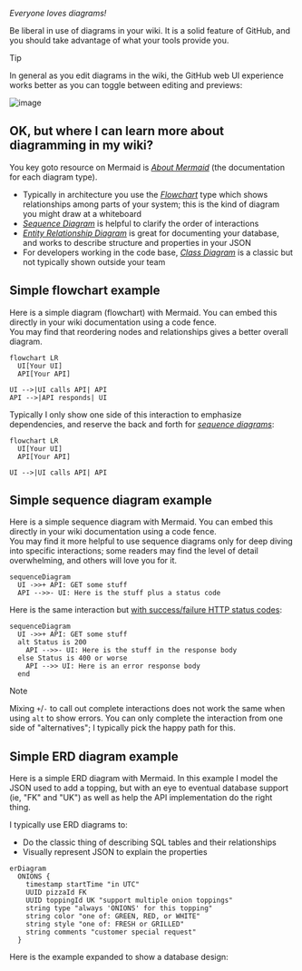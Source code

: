 _Everyone loves diagrams!_

Be liberal in use of diagrams in your wiki.
It is a solid feature of GitHub, and you should take advantage of what your
tools provide you.

> [!TIP]
> In general as you edit diagrams in the wiki, the GitHub web UI experience
> works better as you can toggle between editing and previews:

![image](https://github.com/binkley/wiki-docs/assets/186421/8b41ba18-338a-4311-9ec7-8668cd8a1003)

## OK, but where I can learn more about diagramming in my wiki?

You key goto resource on Mermaid is [_About
Mermaid_](https://mermaid.js.org/intro/) (the documentation for each diagram
type).
* Typically in architecture you use the
  [_Flowchart_](https://mermaid.js.org/syntax/flowchart.html) type which shows
  relationships among parts of your system; this is the kind of diagram you
  might draw at a whiteboard
* [_Sequence Diagram_](https://mermaid.js.org/syntax/sequenceDiagram.html) is
  helpful to clarify the order of interactions
* [_Entity Relationship
  Diagram_](https://mermaid.js.org/syntax/entityRelationshipDiagram.html) is
  great for documenting your database, and works to describe structure and
  properties in your JSON
* For developers working in the code base, [_Class
  Diagram_](https://mermaid.js.org/syntax/classDiagram.html) is a classic but
  not typically shown outside your team

## Simple flowchart example

Here is a simple diagram (flowchart) with Mermaid.
You can embed this directly in your wiki documentation using a code fence.<br/>
You may find that reordering nodes and relationships gives a better overall
diagram.

```mermaid
flowchart LR
  UI[Your UI]
  API[Your API]

UI -->|UI calls API| API
API -->|API responds| UI
```

Typically I only show one side of this interaction to emphasize dependencies,
and reserve the back and forth for [_sequence
diagrams_](#simple-sequence-diagram-example):

```mermaid
flowchart LR
  UI[Your UI]
  API[Your API]

UI -->|UI calls API| API
```

## Simple sequence diagram example

Here is a simple sequence diagram with Mermaid.
You can embed this directly in your wiki documentation using a code fence.<br/>
You may find it more helpful to use sequence diagrams only for deep diving into
specific interactions;
some readers may find the level of detail overwhelming, and others will love
you for it.

```mermaid
sequenceDiagram
  UI ->>+ API: GET some stuff
  API -->>- UI: Here is the stuff plus a status code
```

Here is the same interaction but [with success/failure HTTP status
codes](https://mermaid.js.org/syntax/sequenceDiagram.html#alt):

```mermaid
sequenceDiagram
  UI ->>+ API: GET some stuff
  alt Status is 200
    API -->>- UI: Here is the stuff in the response body
  else Status is 400 or worse
    API -->> UI: Here is an error response body
  end
```

> [!NOTE]
> Mixing `+`/`-` to call out complete interactions does not work the same when
> using `alt` to show errors.
> You can only complete the interaction from one side of "alternatives";
> I typically pick the happy path for this.

## Simple ERD diagram example

Here is a simple ERD diagram with Mermaid.
In this example I model the JSON used to add a topping, but with an eye to
eventual database support (ie, "FK" and "UK") as well as help the API
implementation do the right thing.

I typically use ERD diagrams to:
- Do the classic thing of describing SQL tables and their relationships
- Visually represent JSON to explain the properties

```mermaid
erDiagram
  ONIONS {
    timestamp startTime "in UTC"
    UUID pizzaId FK
    UUID toppingId UK "support multiple onion toppings"
    string type "always 'ONIONS' for this topping"
    string color "one of: GREEN, RED, or WHITE"
    string style "one of: FRESH or GRILLED"
    string comments "customer special request"
  }
```

Here is the example expanded to show a database design:
